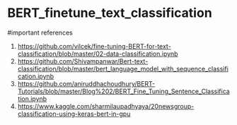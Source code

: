 # BERT_finetune_text_classification
#important references
1. https://github.com/vilcek/fine-tuning-BERT-for-text-classification/blob/master/02-data-classification.ipynb
2. https://github.com/Shivampanwar/Bert-text-classification/blob/master/bert_language_model_with_sequence_classification.ipynb
3. https://github.com/aniruddhachoudhury/BERT-Tutorials/blob/master/Blog%202/BERT_Fine_Tuning_Sentence_Classification.ipynb
4. https://www.kaggle.com/sharmilaupadhyaya/20newsgroup-classification-using-keras-bert-in-gpu
